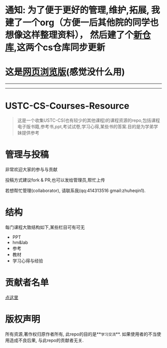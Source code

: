 # 通知: 为了便于更好的管理,维护,拓展, 我建了一个org（方便一后其他院的同学也想像这样整理资料）， 然后建了个[新仓库](https://github.com/USTC-Courses/CS),这两个cs仓库同步更新

# 这是[网页浏览版](https://mbinary.coding.me/ustc-cs/)(感觉没什么用)
---
---

# USTC-CS-Courses-Resource
>这是一个收集USTC-CS(也有较少的其他课程)的课程资源的repo,包括课程电子版书籍,参考书,ppt,考试试卷,学习心得,某些书的答案.目的是为学弟学妹提供参考

# 管理与投稿
非常欢迎大家的参与与贡献

投稿方式建议fork & PR,也可以发给管理员,帮忙上传 

若想帮忙管理(collaborator), 请联系我(qq:414313516  gmail:zhuheqin1).

# 结构
每门课程大致结构如下,某些栏目可有可无
* PPT
* hm&lab
* 参考
* 教材
* 学习心得与经验

# 贡献者名单
[点这里](https://github.com/mbinary/USTC-CS-Courses-Resource/graphs/contributors)

# 版权声明
所有资源,著作权归原作者所有, 此repo的目的是**`学习交流`**.
如果使用者的不当使用造成不良后果, 与此repo的贡献者无关.

